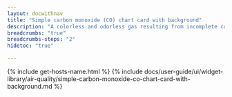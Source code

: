 ```yaml
---
layout: docwithnav
title: "Simple carbon monoxide (CO) chart card with background"
description: "A colorless and odorless gas resulting from incomplete combustion, particularly in motor vehicles. Results displayed by combining the latest and aggregated values and optional simplified chart."
breadcrumbs: "true"
breadcrumbs-steps: "2"
hidetoc: "true"

---
```

{% include get-hosts-name.html %}
{% include docs/user-guide/ui/widget-library/air-quality/simple-carbon-monoxide-co-chart-card-with-background.md %}
